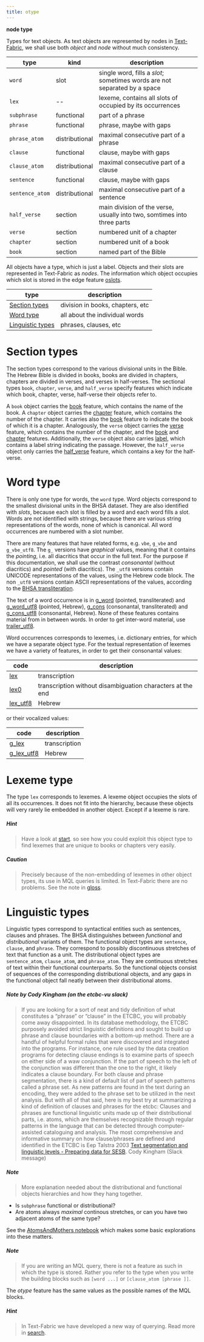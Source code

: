 ```yaml
---
title: otype
---
```


**node type**

Types for text objects.
As text objects are represented by nodes in
[Text-Fabric]({{tfd}}),
we shall use both *object* and *node* without much consistency.  

type|kind|description
---|---|---
`word`         |slot          |single word, fills a *slot*; sometimes words are not separated by a space
`lex`          |--            |lexeme, contains all slots of occupied by its occurrences
`subphrase`    |functional    |part of a phrase
`phrase`       |functional    |phrase, maybe with gaps
`phrase_atom`  |distributional|maximal consecutive part of a phrase
`clause`       |functional    |clause, maybe with gaps
`clause_atom`  |distributional|maximal consecutive part of a clause
`sentence`     |functional    |clause, maybe with gaps
`sentence_atom`|distributional|maximal consecutive part of a sentence
`half_verse`   |section       |main division of the verse, usually into two, somtimes into three parts
`verse`        |section       |numbered unit of a chapter
`chapter`      |section       |numbered unit of a book
`book`         |section       |named part of the Bible

All objects have a type, which is just a label.
Objects and their slots are represented in Text-Fabric as *nodes*.
The information which object occupies which slot is stored in the edge feature [oslots](oslots.md).

type|description
---|---
[Section types](#section-types)        |division in books, chapters, etc
[Word type](#word-type)                |all about the individual words
[Linguistic types](#linguistic-types)  |phrases, clauses, etc

# Section types

The section types correspond to the various divisional units in the Bible.
The Hebrew Bible is divided in books, books are divided in chapters, chapters are divided in verses, and verses in half-verses.
The sectional types
`book`, `chapter`, `verse`, and `half_verse`
specify features which indicate which book, chapter, verse, half-verse their objects refer to.

A `book` object carries the [book](book.md) feature, which contains the name of the book.
A `chapter` object carries the [chapter](chapter.md) feature, which contains the number of the chapter.
It carries also the [book](book.md) feature to indicate the book of which it is a chapter.
Analogously, the `verse` object carries the [verse](verse.md) feature, which contains the number of the chapter,
and the [book](book.md) and [chapter](chapter.md) features.
Additionally, the `verse` object also carries [label](label.md), which contains a label string indicating the passage.
However, the `half_verse` object only carries the [half_verse](half_verse.md) feature, which contains a key for the half-verse.

# Word type

There is only one type for words, the `word` type.
Word objects correspond to the smallest divisional units in the BHSA dataset.
They are also identified with *slots*, because each slot is filled by a word and each word fills a slot.
Words are not identified with strings, because there are various
string representations of the words, none of which is canonical. All word occurrences are numbered
with a slot number.

There are many features that have related forms, e.g. `vbe`, `g_vbe` and `g_vbe_utf8`.
The `g_` versions have *graphical* values, meaning that it contains the *pointing*,
i.e. all diacritics that occur in the full text.
For the purpose if this documentation, we shall use the contrast *consonantal* (without diacritics)
and *pointed* (with diacritics).
The `_utf8` versions contain UNICODE representations of the values, using the Hebrew code block.
The non `_utf8` versions contain ASCII representations of the values, according to the
[BHSA transliteration]({{tfd}}/Writing/Hebrew.html).

The text of a word occurrence is in
[g_word](g_word.md) (pointed, transliterated) and [g_word_utf8](g_word_utf8.md) (pointed, Hebrew),
[g_cons](g_cons.md) (consonantal, transliterated) and [g_cons_utf8](g_cons_utf8.md) (consonantal, Hebrew).
None of these features contains material from in between words.
In order to get inter-word material, use 
[trailer_utf8](trailer_utf8.md).

Word occurrences corresponds to lexemes, i.e. dictionary entries, for which we have a separate object type.
For the textual representation of lexemes we have a variety of features, in order to get their 
consonantal values:

code|description
---|---
[lex](lex.md) | transcription
[lex0](lex0.md) | transcription without disambiguation characters at the end
[lex_utf8](lex_utf8.md) | Hebrew

or their vocalized values:

code|description
---|---
[g_lex](g_lex.md) | transcription
[g_lex_utf8](g_lex_utf8.md) | Hebrew

# Lexeme type

The type `lex` corresponds to lexemes. A lexeme object occupies the slots of all its occurrences.
It does not fit into the hierarchy, because these objects will very rarely lie embedded in another object.
Except if a lexeme is rare.

##### Hint
> Have a look at
[start]({{repoBase}}/tutorial/start.ipynb).
so see how you could exploit this object type to find
lexemes that are unique to books or chapters very easily.

##### Caution
> Precisely because of the non-embedding of lexemes in other object types, its use
in MQL queries is limited. In Text-Fabric there are no problems.
See the note in [gloss](gloss.md).

# Linguistic types

Linguistic types correspond to syntactical entities such as sentences, clauses and phrases.
The BHSA distinguishes between *functional* and *distributional* variants of them.
The functional object types are `sentence`, `clause`, and `phrase`.
They correspond to possibly discontinuous stretches of text that function as a unit.
The distributional object types are `sentence_atom`, `clause_atom`, and `phrase_atom`.
They are continuous stretches of text within their functional counterparts.
So the functional objects consist of sequences of the corresponding distributional objects, and any gaps in
the functional object fall neatly between their distributional atoms.

##### Note by Cody Kingham (on the etcbc-vu slack)
> If you are looking for a sort of neat and tidy definition of
what constitutes a “phrase” or “clause” in the ETCBC,
you will probably come away disappointed.
In its database methodology, the ETCBC purposely avoided strict linguistic definitions
and sought to build up phrase and clause boundaries with a bottom-up method.
There are a handful of helpful formal rules that were discovered and integrated into the programs.
For instance, one rule used by the data creation programs for detecting clause endings is
to examine parts of speech on either side of a waw conjunction.
If the part of speech to the left of the conjunction was different than the one to the right,
it likely indicates a clause boundary.
For both clause and phrase segmentation, there is a kind of default list of part of speech patterns
called a phrase set.
As new patterns are found in the text during an encoding,
they were added to the phrase set to be utilized in the next analysis.
> But with all of that said, here is my best try at summarizing a kind of definition of
clauses and phrases for the etcbc:
> Clauses and phrases are functional linguistic units made up of their distributional parts,
i.e. atoms, which are themselves recognizable through regular patterns in the language
that can be detected through computer-assisted cataloguing and analysis.
> The most comprehensive and informative summary on how clause/phrases are defined and identified in the ETCBC
is Eep Talstra 2003 [Text segmentation and linguistic levels - Preparing data for SESB](https://etcbc.github.io/bhsa/references#talstra-eep-2003).
> Cody Kingham (Slack message)

##### Note
> More explanation needed about the distributional and functional objects hierarchies and how they hang together.
* Is `subphrase` functional or distributional?
* Are atoms always *maximal* continous stretches, or can you have two adjacent atoms of the same type?

See the [AtomsAndMothers notebook]({{repoBase}}/programs/AtomsAndMothers.ipynb)
which makes some basic explorations into these matters.

##### Note
> If you are writing an MQL query, there is not a feature as such in which the type is stored.
Rather you refer to the type when you write the building blocks such as `[word ...]` or
`[clause_atom [phrase ]]`. 

The *otype* feature has the same values as the possible names of the MQL blocks.

##### Hint
> In Text-Fabric we have developed a new way of querying.
Read more in
[search]({{repoBase}}/tutorial/search.ipynb).
